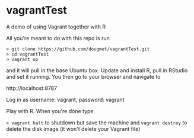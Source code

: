 # vagrantTest
A demo of using Vagrant together with R

All you're meant to do with this repo is run

```
> git clone https://github.com/dougmet/vagrantTest.git 
> cd vagrantTest
> vagrant up
```

and it will pull in the base Ubuntu box. Update and install R, pull in RStudio and set it running. You then go to your browser and navigate to

http://localhost:8787

Log in as username: vagrant, password: vagrant

Play with R. When you're done type

`> vagrant halt` to shutdown but save the machine and
`vagrant destroy` to delete the disk image (it won't delete your Vagrant file)

